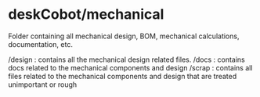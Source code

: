 # deskCobot/mechanical
Folder containing all mechanical design, BOM, mechanical calculations, documentation, etc. 

/design : contains all the mechanical design related files.
/docs : contains docs related to the mechanical components and design
/scrap : contains all files related to the mechanical components and design that are treated unimportant or rough 
